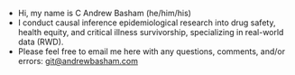 - Hi, my name is C Andrew Basham (he/him/his)
- I conduct causal inference epidemiological research into drug safety, health equity, and critical illness survivorship, specializing in real-world data (RWD).
- Please feel free to email me here with any questions, comments, and/or errors: git@andrewbasham.com
